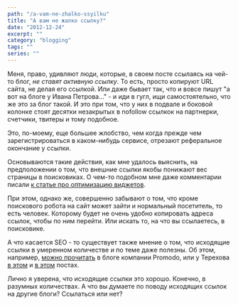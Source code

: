 ```yaml
---
path: "/a-vam-ne-zhalko-ssyilku"
title: "А вам не жалко ссылку?"
date: "2012-12-24"
excerpt: ""
category: "blogging"
tags: ""
series: ""
---
```


Меня, право, удивляют люди, которые, в своем посте ссылаясь на чей-то блог, _не ставят активную ссылку_. То есть, просто копируют URL сайта, не делая его ссылкой. Или даже бывает так, что и вовсе пишут "а вот на блоге у Ивана Петрова..." - и иди в гугл, ищи самостоятельно, что же это за блог такой. И это при том, что у них в подвале и боковой колонке стоят десятки незакрытых в nofollow ссылкок на партнерки, счетчики, твитеры и тому подобное.

Это, по-моему, еще большее жлобство, чем когда прежде чем зарегистрироваться в каком-нибудь сервисе, отрезают реферальное окончание у ссылки.

Основываются такие действия, как мне удалось выяснить, на предположении о том, что внешние ссылки якобы понижают вес страницы в поисковиках. О чем-то подобном мне даже комментарии писали [к статье про оптимизацию виджетов](http://oriolo.ru/wordpress/optimizatsiya-zagolovkov-vidzhetov-v-shablone-wordpress/).

При этом, однако же, совершенно забывают о том, что кроме поискового робота на сайт может зайти и нормальный посетитель, то есть человек. Которому будет не очень удобно копировать адреса ссылок, чтобы по ним перейти. Или искать то, на что вы ссылаетесь, в поисковике.

А что касается SEO - то существует также мнение о том, что исходящие ссылки в умеренном количестве и по теме даже полезны. Об этом, например, [можно прочитать](http://blog.promodo.ua/praktikum/bolshaya-ryiba-ot-promodo-ishodyashhie-ssyilki-chast-strategii-seo/) в блоге компании Promodo, или у Терехова [в этом](http://www.terehoff.com/not-regreet-links.html) и [в этом](http://www.terehoff.com/five-reasons-put-outlinks.html) постах.

Лично я уверена, что исходящие ссылки это хорошо. Конечно, в разумных количествах. А что вы думаете по поводу исходящих ссылок на другие блоги? Ссылаться или нет?
